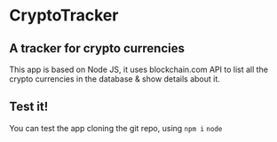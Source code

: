 # CryptoTracker
## A tracker for crypto currencies
This app is based on Node JS, it uses blockchain.com API to list all the crypto currencies in the database & show details about it.

## Test it!
You can test the app cloning the git repo, using
<code>npm i</code>
<code>node</code>